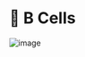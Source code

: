 # 🧬 B Cells

![image](https://github.com/user-attachments/assets/a03a2a54-e64f-48ad-bcd9-9865c761b878)
